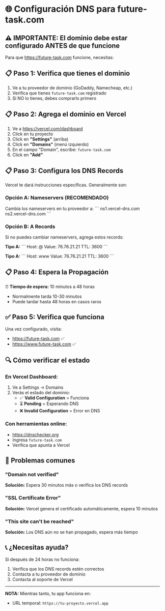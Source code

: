 # 🌐 Configuración DNS para future-task.com

## ⚠️ IMPORTANTE: El dominio debe estar configurado ANTES de que funcione

Para que https://future-task.com funcione, necesitas:

## 📋 Paso 1: Verifica que tienes el dominio

1. Ve a tu proveedor de dominio (GoDaddy, Namecheap, etc.)
2. Verifica que tienes `future-task.com` registrado
3. Si NO lo tienes, debes comprarlo primero

## 📋 Paso 2: Agrega el dominio en Vercel

1. Ve a https://vercel.com/dashboard
2. Click en tu proyecto
3. Click en **"Settings"** (arriba)
4. Click en **"Domains"** (menú izquierdo)
5. En el campo "Domain", escribe: `future-task.com`
6. Click en **"Add"**

## 📋 Paso 3: Configura los DNS Records

Vercel te dará instrucciones específicas. Generalmente son:

### Opción A: Nameservers (RECOMENDADO)
Cambia los nameservers en tu proveedor a:
\`\`\`
ns1.vercel-dns.com
ns2.vercel-dns.com
\`\`\`

### Opción B: A Records
Si no puedes cambiar nameservers, agrega estos records:

**Tipo A:**
\`\`\`
Host: @
Value: 76.76.21.21
TTL: 3600
\`\`\`

**Tipo A:**
\`\`\`
Host: www
Value: 76.76.21.21
TTL: 3600
\`\`\`

## 📋 Paso 4: Espera la Propagación

⏰ **Tiempo de espera:** 10 minutos a 48 horas
- Normalmente tarda 10-30 minutos
- Puede tardar hasta 48 horas en casos raros

## ✅ Paso 5: Verifica que funciona

Una vez configurado, visita:
- https://future-task.com ✅
- https://www.future-task.com ✅

## 🔍 Cómo verificar el estado

### En Vercel Dashboard:
1. Ve a Settings → Domains
2. Verás el estado del dominio:
   - ✅ **Valid Configuration** = Funciona
   - ⏳ **Pending** = Esperando DNS
   - ❌ **Invalid Configuration** = Error en DNS

### Con herramientas online:
- https://dnschecker.org
- Ingresa `future-task.com`
- Verifica que apunta a Vercel

## 🚨 Problemas comunes

### "Domain not verified"
**Solución:** Espera 30 minutos más o verifica los DNS records

### "SSL Certificate Error"
**Solución:** Vercel genera el certificado automáticamente, espera 10 minutos

### "This site can't be reached"
**Solución:** Los DNS aún no se han propagado, espera más tiempo

## 📞 ¿Necesitas ayuda?

Si después de 24 horas no funciona:
1. Verifica que los DNS records estén correctos
2. Contacta a tu proveedor de dominio
3. Contacta al soporte de Vercel

---

**NOTA:** Mientras tanto, tu app funciona en:
- URL temporal: `https://tu-proyecto.vercel.app`
